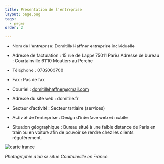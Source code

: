 ```yaml
---
title: Présentation de l'entreprise
layout: page.pug
tags:
  - pages
order: 2

---
```

* Nom de l'entreprise: Domitille Haffner entreprise individuelle

* Adresse de facturation : 15 rue de Lappe 75011 Paris/ Adresse de bureau : Courtainville 61110 Moutiers au Perche

* Téléphone : 0782083708

* Fax : Pas de fax

* Courriel : domitillehaffner@gmail.com

* Adresse du site web : domitille.fr

* Secteur d’activité : Secteur tertiaire (services)

* Activité de l’entreprise : Design d’interface web et mobile

* Situation géographique : Bureau situé à une faible distance de Paris en train ou en voiture afin de pouvoir se rendre chez les clients régulièrement.

![carte france](/assets/cartefra.jpg)

*Photographie d'où se situe Courtainville en France.*
